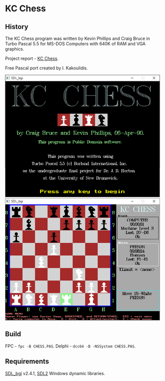 # KC Chess

## History

The KC Chess program was written by Kevin Phillips and Craig Bruce 
in Turbo Pascal 5.5 for MS-DOS Computers with 640K of RAM and VGA graphics.

Project report - [KC Chess](https://github.com/JulStrat/kcchess/blob/master/KC-Chess_Report.md).

Free Pascal port created by I. Kakoulidis.

<img src="https://github.com/JulStrat/kcchess/blob/master/kcchess.png">
<img src="https://github.com/JulStrat/kcchess/blob/master/board.png">

## Build

FPC - `fpc -B CHESS.PAS`.
Delphi - `dcc64 -B -NSSystem CHESS.PAS`.

## Requirements

[SDL_bgi](http://libxbgi.sourceforge.net) v2.4.1, [SDL2](https://www.libsdl.org/) Windows dynamic libraries.
